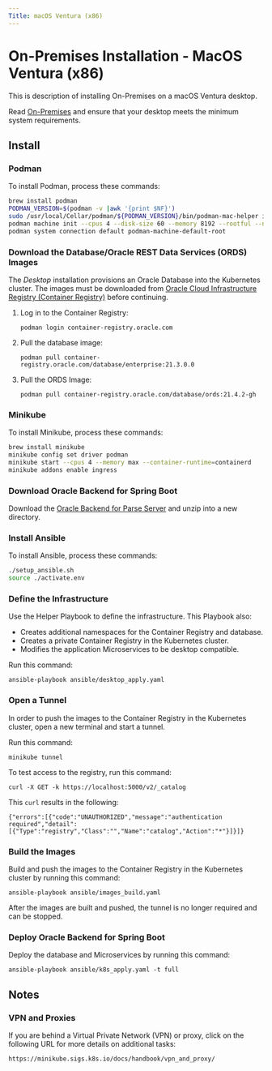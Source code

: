 ```yaml
---
Title: macOS Ventura (x86)
---
```


# On-Premises Installation - MacOS Ventura (x86)

This is description of installing On-Premises on a macOS Ventura desktop.

Read [On-Premises](../index.md) and ensure that your desktop meets the minimum system requirements.

## Install

### Podman

To install Podman, process these commands:

```bash
brew install podman
PODMAN_VERSION=$(podman -v |awk '{print $NF}')
sudo /usr/local/Cellar/podman/${PODMAN_VERSION}/bin/podman-mac-helper install
podman machine init --cpus 4 --disk-size 60 --memory 8192 --rootful --now
podman system connection default podman-machine-default-root
```

### Download the Database/Oracle REST Data Services (ORDS) Images

The _Desktop_ installation provisions an Oracle Database into the Kubernetes cluster. The images must be downloaded from [Oracle Cloud Infrastructure Registry (Container Registry)](https://container-registry.oracle.com/) before continuing.

1. Log in to the Container Registry:

   `podman login container-registry.oracle.com`
   
2. Pull the database image:

   `podman pull container-registry.oracle.com/database/enterprise:21.3.0.0`
   
3. Pull the ORDS Image:

   `podman pull container-registry.oracle.com/database/ords:21.4.2-gh`

### Minikube

To install Minikube, process these commands:

```bash
brew install minikube
minikube config set driver podman
minikube start --cpus 4 --memory max --container-runtime=containerd
minikube addons enable ingress
```

### Download Oracle Backend for Spring Boot

Download the [Oracle Backend for Parse Server](https://github.com/oracle/microservices-datadriven/releases/download/OBAAS-1.0.0/onprem-mbaas_latest.zip) and unzip into a new directory.

### Install Ansible

To install Ansible, process these commands:

```bash
./setup_ansible.sh
source ./activate.env
```

### Define the Infrastructure

Use the Helper Playbook to define the infrastructure.  This Playbook also:

* Creates additional namespaces for the Container Registry and database.
* Creates a private Container Registry in the Kubernetes cluster.
* Modifies the application Microservices to be desktop compatible.

Run this command:

`ansible-playbook ansible/desktop_apply.yaml`

### Open a Tunnel

In order to push the images to the Container Registry in the Kubernetes cluster, open a new terminal and start a tunnel.

Run this command:

`minikube tunnel`

To test access to the registry, run this command:

`curl -X GET -k https://localhost:5000/v2/_catalog`

This `curl` results in the following:

```text
{"errors":[{"code":"UNAUTHORIZED","message":"authentication required","detail":[{"Type":"registry","Class":"","Name":"catalog","Action":"*"}]}]}
```

### Build the Images

Build and push the images to the Container Registry in the Kubernetes cluster by running this command:

`ansible-playbook ansible/images_build.yaml`

After the images are built and pushed, the tunnel is no longer required and can be stopped.

### Deploy Oracle Backend for Spring Boot

Deploy the database and Microservices by running this command:

`ansible-playbook ansible/k8s_apply.yaml -t full`

## Notes

### VPN and Proxies

If you are behind a Virtual Private Network (VPN) or proxy, click on the following URL for more details on additional tasks:

`https://minikube.sigs.k8s.io/docs/handbook/vpn_and_proxy/`